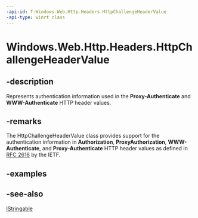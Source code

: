```yaml
---
-api-id: T:Windows.Web.Http.Headers.HttpChallengeHeaderValue
-api-type: winrt class
---
```


<!-- Class syntax.
public class HttpChallengeHeaderValue : Windows.Foundation.IStringable, Windows.Web.Http.Headers.IHttpChallengeHeaderValue
-->

# Windows.Web.Http.Headers.HttpChallengeHeaderValue

## -description
Represents authentication information used in the **Proxy-Authenticate** and **WWW-Authenticate** HTTP header values.

## -remarks
The HttpChallengeHeaderValue class provides support for the authentication information in **Authorization**, **ProxyAuthorization**, **WWW-Authenticate**, and **Proxy-Authenticate** HTTP header values as defined in [RFC 2616](http://tools.ietf.org/html/rfc2616) by the IETF.

## -examples

## -see-also
[IStringable](../windows.foundation/istringable.md)
